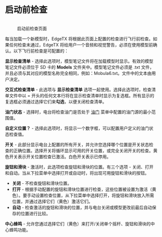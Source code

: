 # 启动前检查

<figure><img src="//edgetx-static.zkl2333.com/prestart checks.png" alt=""><figcaption><p>启动前检查页面</p></figcaption></figure>

每当加载一个新模型时，EdgeTX 将根据此页面上配置的检查进行飞行前检查。如果任何检查未通过，EdgeTX 将给用户一个音频和视觉警告，必须在使用模型前确认。以下飞行前检查是可配置的：

**显示检查清单** - 选择此选项时，模型笔记文件将在加载模型时显示。有效的模型笔记文件必须位于 SD 卡的 **Models** 文件夹中。模型笔记文件必须是 .txt 文件，并且必须与其对应的模型名称完全相同，例如：Mobula6.txt。文件中的文本由用户决定。

**交互式检查清单** - 此选项与 **显示检查清单** 选项一起使用。选择此选项时，检查清单文件中以 = 开头的任何文本行将在显示检查清单时显示为复选框。所有显示的复选框必须通过选择它们来**勾选**，以便关闭检查清单。

**油门状态** - 选择时，电台将检查油门是否处于 [油门](throttle.md) 菜单中配置的油门源的最小范围值。

**自定义位置？** - 选择此选项时，将显示一个数字框，可以配置用户定义的油门状态检查值。&#x20;

**开关** - 此部分显示电台上配置的所有开关，并允许您选择哪个位置是开关状态检查的正确位置。选择开关将循环显示可用的开关位置，或完全关闭开关的检查。黄色开关表示开关位置检查已激活。白色开关表示已停用。

**旋钮和滑块** - 激活时，此选项检查旋钮和滑块的位置。有三个选项 - 关闭、打开和自动。当从下拉菜单中选择打开或自动时，将出现可用旋钮和滑块的按钮。&#x20;

* **关闭** - 不检查旋钮和滑块位置。
* **打开** - 根据手动配置的旋钮和滑块位置进行检查，这些位置被设置为激活（黄色）。要手动设置检查位置，从下拉菜单中选择打开，将旋钮和滑块放入所需位置，并通过选择它们（黄色）激活它们。
* **自动** - 检查激活的旋钮和滑块的位置，并与电台关闭或模型更改前最后自动保存的位置进行比较。

**中心蜂鸣** - 允许您通过选择它们（黄色）来打开/关闭单个摇杆、旋钮和滑块的中心蜂鸣功能。&#x20;
